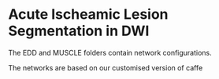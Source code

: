 # Acute Ischeamic Lesion Segmentation in DWI

The EDD and MUSCLE folders contain network configurations.

The networks are based on our customised version of caffe 
